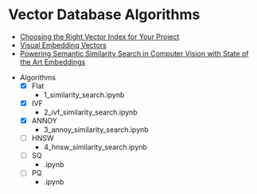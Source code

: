 # Vector Database Algorithms

* [Choosing the Right Vector Index for Your Project](https://zilliz.com/learn/choosing-right-vector-index-for-your-project)
* [Visual Embedding Vectors](https://github.com/zilliztech/feder)
* [Powering Semantic Similarity Search in Computer Vision with State of the Art Embeddings](https://zilliz.com/learn/embedding-generation)

- Algorithms
	- [X] Flat
		- 1_similarity_search.ipynb
	- [X] IVF
		- 2_ivf_similarity_search.ipynb
	- [X] ANNOY
		- 3_annoy_similarity_search.ipynb
	- [ ] HNSW
		- 4_hnsw_similarity_search.ipynb
	- [ ] SQ
		- .ipynb
	- [ ] PQ
		- .ipynb

